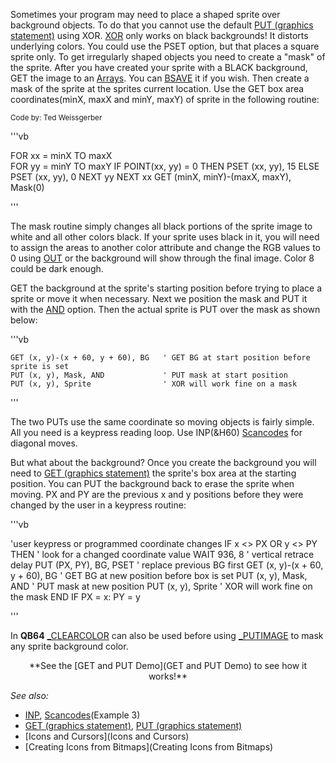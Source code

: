Sometimes your program may need to place a shaped sprite over background objects. To do that you cannot use the default [PUT (graphics statement)](PUT (graphics statement)) using XOR. [XOR](XOR) only works on black backgrounds! It distorts underlying colors. You could use the PSET option, but that places a square sprite only. To get irregularly shaped objects you need to create a "mask" of the sprite. After you have created your sprite with a BLACK background, GET the image to an [Arrays](Arrays). You can [BSAVE](BSAVE) it if you wish. Then create a mask of the sprite at the sprites current location. Use the GET box area coordinates(minX, maxX and minY, maxY) of sprite in the following routine:

<sub>Code by: Ted Weissgerber</sub>

'''vb

FOR xx = minX TO maxX                                   
    FOR yy = minY TO maxY
        IF POINT(xx, yy) = 0 THEN PSET (xx, yy), 15 ELSE PSET (xx, yy), 0
    NEXT yy
NEXT xx
GET (minX, minY)-(maxX, maxY), Mask(0)

'''


The mask routine simply changes all black portions of the sprite image to white and all other colors black. If your sprite uses black in it, you will need to assign the areas to another color attribute and change the RGB values to 0 using [OUT](OUT) or the background will show through the final image. Color 8 could be dark enough. 


GET the background at the sprite's starting position before trying to place a sprite or move it when necessary. Next we position the mask and PUT it with the [AND](AND) option. Then the actual sprite is PUT over the mask as shown below: 



'''vb

    GET (x, y)-(x + 60, y + 60), BG   ' GET BG at start position before sprite is set
    PUT (x, y), Mask, AND             ' PUT mask at start position
    PUT (x, y), Sprite                ' XOR will work fine on a mask 

'''


The two PUTs use the same coordinate so moving objects is fairly simple. All you need is a keypress reading loop. Use INP(&H60) [Scancodes](Scancodes) for diagonal moves. 


But what about the background? Once you create the background you will need to [GET (graphics statement)](GET (graphics statement)) the sprite's box area at the starting position. You can PUT the background back to erase the sprite when moving. PX and PY are the previous x and y positions before they were changed by the user in a keypress routine:



'''vb

  'user keypress or programmed coordinate changes
IF x <> PX OR y <> PY THEN               ' look for a changed coordinate value
    WAIT 936, 8                          ' vertical retrace delay
    PUT (PX, PY), BG, PSET               ' replace previous BG first
    GET (x, y)-(x + 60, y + 60), BG      ' GET BG at new position before box is set
    PUT (x, y), Mask, AND                ' PUT mask at new position
    PUT (x, y), Sprite                   ' XOR will work fine on the mask
END IF
PX = x: PY = y 

'''


In **QB64** [_CLEARCOLOR](_CLEARCOLOR) can also be used before using [_PUTIMAGE](_PUTIMAGE) to mask any sprite background color.


<center>**See the [GET and PUT Demo](GET and PUT Demo) to see how it works!**</center>


*See also:* 

* [INP](INP), [Scancodes](Scancodes)(Example 3)
* [GET (graphics statement)](GET (graphics statement)), [PUT (graphics statement)](PUT (graphics statement)) 
* [Icons and Cursors](Icons and Cursors)
* [Creating Icons from Bitmaps](Creating Icons from Bitmaps)




